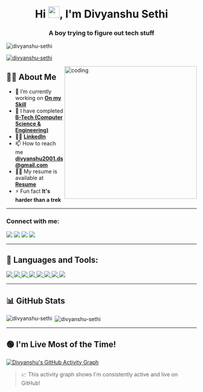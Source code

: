 <h1 align="center">Hi <img src="https://raw.githubusercontent.com/MartinHeinz/MartinHeinz/master/wave.gif" width="30px">, I'm Divyanshu Sethi</h1>
<h3 align="center">A boy trying to figure out tech stuff</h3>

<p align="left"> <img src="https://komarev.com/ghpvc/?username=divyanshu-sethi&label=Profile%20views&color=0e75b6&style=flat" alt="divyanshu-sethi" /> </p>

<p align="left"> <a href="https://github.com/ryo-ma/github-profile-trophy"><img src="https://github-profile-trophy.vercel.app/?username=divyanshu-sethi" alt="divyanshu-sethi" /></a> </p>

<img align="right" alt="coding" width="350" src="https://cdn.dribbble.com/users/1292677/screenshots/6139167/media/fcf7fd0c619bb87706533079240915f3.gif" />

## 🙋‍♂️ About Me

- 🔭 I’m currently working on **[On my Skill](https://github.com/Divyanshu-Sethi?tab=repositories)**
- 🌱 I have completed **[B-Tech (Computer Science & Engineering)](https://www.msit.in/)**
- 👨‍💻 **[LinkedIn](https://www.linkedin.com/in/divyanshu-sethi0001/)**
- 📫 How to reach me **divyanshu2001.ds@gmail.com**
- 👨‍💻 My resume is available at **[Resume](https://drive.google.com/file/d/1Cxkt-UUw3J4E4KvWkN9rtshNAtXOAPzi/view?usp=sharing)**
- ⚡ Fun fact **It's harder than a trek**

---

<h3 align="left">Connect with me:</h3>
<p align="left">
<a href="https://www.linkedin.com/in/divyanshu-sethi-ba9149246/" target="blank"><img src="https://img.icons8.com/fluent/48/000000/linkedin.png"/></a>
<a href="https://fb.com/divyanshu sethi" target="blank"><img src="https://img.icons8.com/fluency/48/000000/facebook-new.png"/></a>
<a href="https://twitter.com/divyanshusethi4" target="blank"><img src="https://img.icons8.com/fluent/48/000000/twitter.png"/></a>
<a href="https://instagram.com/divyanshu.sethi_"><img src="https://img.icons8.com/fluent/48/000000/instagram-new.png"/></a>
</p>

---

## 🚀 Languages and Tools:

<p align="left"> 
    <a href="https://en.wikipedia.org/wiki/C_(programming_language)" target="_blank"> <img src="https://img.icons8.com/color/48/000000/c-programming.png"/> </a>
    <a href="https://isocpp.org/" target="_blank"> <img src="https://img.icons8.com/color/48/000000/c-plus-plus-logo.png"/> </a>
    <a href="https://www.java.com" target="_blank"> <img src="https://img.icons8.com/color/48/000000/java-coffee-cup-logo.png"/> </a>
    <a href="https://reactjs.org/" target="_blank"> <img src="https://img.icons8.com/color/48/000000/react-native.png"/> </a> 
    <a href="https://developer.mozilla.org/en-US/docs/Web/JavaScript" target="_blank"> <img src="https://img.icons8.com/color/48/000000/javascript.png"/> </a> 
    <a href="https://www.w3schools.com/css/" target="_blank"> <img src="https://img.icons8.com/color/48/000000/css3.png"/> </a>   
    <a href="https://nodejs.org" target="_blank"> <img src="https://img.icons8.com/color/48/000000/nodejs.png"/> </a> 
    <a href="https://www.mysql.com/" target="_blank"> <img src="https://img.icons8.com/fluent/50/000000/mysql-logo.png"/> </a>
</p>

---

## 📊 GitHub Stats

<p><img align="left" src="https://github-readme-stats.vercel.app/api/top-langs?username=divyanshu-sethi&show_icons=true&locale=en&layout=compact" alt="divyanshu-sethi" /></p>

<p>&nbsp;<img align="center" src="https://github-readme-stats.vercel.app/api?username=divyanshu-sethi&show_icons=true&locale=en" alt="divyanshu-sethi" /></p>

---

## 🟢 I'm Live Most of the Time!

[![Divyanshu's GitHub Activity Graph](https://github-readme-activity-graph.vercel.app/graph?username=divyanshu-sethi&bg_color=0d1117&color=37bcf9&line=37bcf9&point=ffffff&area=true&hide_border=true)](https://github.com/ashutosh00710/github-readme-activity-graph)

> 📈 This activity graph shows I'm consistently active and live on GitHub!
